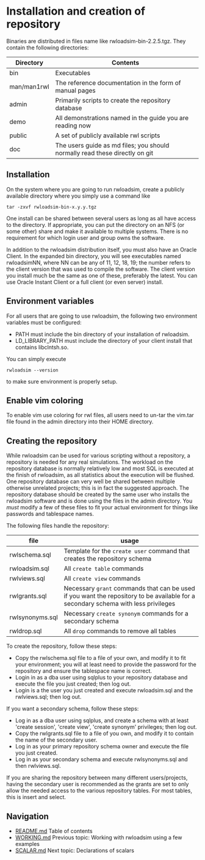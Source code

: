 # Installation and creation of repository

Binaries are distributed in files name like rwloadsim-bin-2.2.5.tgz.
They contain the following directories:

|Directory|Contents|
|---------|--------|
|bin|Executables|
|man/man1rwl|The reference documentation in the form of manual pages|
|admin|Primarily scripts to create the repository database|
|demo|All demonstrations named in the guide you are reading now|
|public|A set of publicly available rwl scripts|
|doc|The users guide as md files; you should normally read these directly on git|

## Installation

On the system where you are going to run rwloadsim, create a publicly available directory where you simply
use a command like
```
tar -zxvf rwloadsim-bin-x.y.y.tgz
```
One install can be shared between several users as long as all have access to the directory.
If appropriate, you can put the directory on an NFS (or some other) share and make it available to multiple systems.
There is no requirement for which login user and group owns the software.

In addition to the rwloadsim distribution itself, you must also have an Oracle Client.
In the expanded bin directory, you will see executables named rwloadsimNN, where NN can be any of 11, 12, 18, 19;
the number refers to the client version that was used to compile the software.
The client version you install much be the same as one of these, preferably the latest.
You can use Oracle Instant Client or a full client (or even server) install.

## Environment variables

For all users that are going to use rwloadsim, the following two environment variables must be configured:

* PATH must include the bin directory of your installation of rwloadsim.
* LD_LIBRARY_PATH must include the directory of your client install that contains libclntsh.so.

You can simply execute
```
rwloadsim --version
```
to make sure environment is properly setup.

## Enable vim coloring

To enable vim use coloring for rwl files, all users need to un-tar the vim.tar file
found in the admin directory into their HOME directory.

## Creating the repository

While rwloadsim can be used for various scripting without a repository, a repository is needed for any real
simulations.
The workload on the repository database is normally relatively low and most SQL is executed at the finish
of rwloadsim, as all statistics about the execution will be flushed.
One repository database can very well be shared between multiple otherwise unrelated projects; this is in fact
the suggested approach.
The repository database should be created by the same user who installs the rwloadsim software and is
done using the files in the admin directory.
You _must_ modify a few of these files to fit your actual environment for things like passwords and tablespace names.

The following files handle the repository:

|file|usage|
|----|-----|
|rwlschema.sql|Template for the ```create user``` command that creates the repository schema|
|rwloadsim.sql|All ```create table``` commands|
|rwlviews.sql|All ```create view``` commands|
|rwlgrants.sql|Necessary ```grant``` commands that can be used if you want the repository to be available for a secondary schema with less privileges|
|rwlsynonyms.sql|Necessary ```create synonym``` commands for a secondary schema|
|rwldrop.sql|All ```drop``` commands to remove all tables|

To create the repository, follow these steps:

 * Copy the rwlschema.sql file to a file of your own, and modify it to fit your environment; you will at least need to provide the password for the repository and ensure the tablespace name is correct.
 * Login in as a dba user using sqlplus to your repository database and execute the file you just created; then log out.
 * Login is a the user you just created and execute rwloadsim.sql and the rwlviews.sql; then log out.

If you want a secondary schema, follow these steps:

 * Log in as a dba user using sqlplus, and create a schema with at least 'create session', 'create view', 'create synonym' privileges; then log out.
 * Copy the rwlgrants.sql file to a file of you own, and modify it to contain the name of the secondary user.
 * Log in as your primary repository schema owner and execute the file you just created.
 * Log in as your secondary schema and execute rwlsynonyms.sql and then rwlviews.sql.

If you are sharing the repository between many different users/projects, having the secondary user is recommended as
the grants are set to only allow the needed access to the various repository tables.
For most tables, this is insert and select.

## Navigation
* [README.md](README.md) Table of contents
* [WORKING.md](WORKING.md) Previous topic: Working with rwloadsim using a few examples
* [SCALAR.md](SCALAR.md) Next topic: Declarations of scalars
